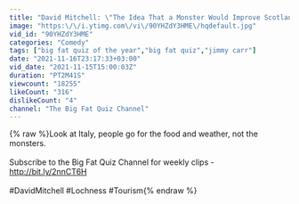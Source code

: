 ```yaml
---
title: "David Mitchell: \"The Idea That a Monster Would Improve Scotland...\" | The Big Fat Quiz of the 80s"
image: "https:\/\/i.ytimg.com\/vi\/90YHZdY3HME\/hqdefault.jpg"
vid_id: "90YHZdY3HME"
categories: "Comedy"
tags: ["big fat quiz of the year","big fat quiz","jimmy carr"]
date: "2021-11-16T23:17:33+03:00"
vid_date: "2021-11-15T15:00:03Z"
duration: "PT2M41S"
viewcount: "18255"
likeCount: "316"
dislikeCount: "4"
channel: "The Big Fat Quiz Channel"
---
```

{% raw %}Look at Italy, people go for the food and weather, not the monsters.<br /><br />Subscribe to the Big Fat Quiz Channel for weekly clips - <a rel="nofollow" target="blank" href="http://bit.ly/2nnCT6H">http://bit.ly/2nnCT6H</a><br /><br />#DavidMitchell #Lochness #Tourism{% endraw %}
